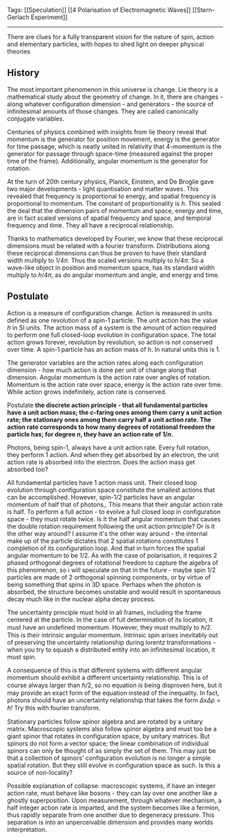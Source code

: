 Tags: [[Speculation]] [[4 Polarisation of Electromagnetic Waves]] [[Stern-Gerlach Experiment]]
___
There are clues for a fully transparent vision for the nature of spin, action and elementary particles, with hopes to shed light on deeper physical theories
## History
The most important phenomenon in this universe is change. Lie theory is a mathematical study about the geometry of change. In it, there are changes - along whatever configuration dimension - and generators - the source of infinitesimal amounts of those changes. They are called canonically conjugate variables. 

Centuries of physics combined with insights from lie theory reveal that momentum is the generator for position movement, energy is the generator for time passage, which is neatly united in relativity that 4-momentum is the generator for passage through space-time (measured against the proper time of the frame). Additionally, angular momentum is the generator for rotation. 

At the turn of 20th century physics, Planck, Einstein, and De Broglie gave two major developments - light quantisation and matter waves. This revealed that frequency is proportional to energy, and spatial frequency is proportional to momentum. The constant of proportionality is $h$. This sealed the deal that the dimension pairs of momentum and space, energy and time, are in fact scaled versions of spatial frequency and space, and temporal frequency and time. They all have a reciprocal relationship.

Thanks to mathematics developed by Fourier, we know that these reciprocal dimensions must be related with a fourier transform. Distributions along these reciprocal dimensions can thus be proven to have their standard width multiply to $1/4\pi$. Thus the scaled versions multiply to $h/4\pi$. So a wave-like object in position and momentum space, has its standard width multiply to $h/4\pi$, as do angular momentum and angle, and energy and time. 
## Postulate
Action is a measure of configuration change. Action is measured in units defined as one revolution of a spin-1 particle. The unit action has the value $h$ in SI units. The action mass of a system is the amount of action required to perform one full closed-loop evolution in configuration space. The total action grows forever, revolution by revolution, so action is not conserved over time. A spin-1 particle has an action mass of $h$. In natural units this is 1. 

The generator variables are the action rates along each configuration dimension - how much action is done per unit of change along that dimension. Angular momentum is the action rate over angles of rotation. Momentum is the action rate over space, energy is the action rate over time. While action grows indefinitely, action rate is conserved. 

Postulate **the discrete action principle - that all fundamental particles have a unit action mass; the $c$-faring ones among them carry a unit action rate; the stationary ones among them carry half a unit action rate. The action rate corresponds to how many degrees of rotational freedom the particle has; for degree $n$, they have an action rate of $1/n$.**

Photons, being spin-1, always have a unit action rate. Every full rotation, they perform 1 action. And when they get absorbed by an electron, the unit action rate is absorbed into the electron. Does the action mass get absorbed too?

All fundamental particles have 1 action mass unit. Their closed loop evolution through configuration space constitute the smallest actions that can be accomplished. However, spin-1/2 particles have an angular momentum of half that of photons,. This means that their angular action rate is half. To perform a full action - to evolve a full closed loop in configuration space - they must rotate twice. Is it the half angular momentum that causes the double rotation requirement following the unit action principle? Or is it the other way around? I assume it's the other way around - the internal make up of the particle dictates that 2 spatial rotations constitutes 1 completion of its configuration loop. And that in turn forces the spatial angular momentum to be 1/2. As with the case of polarisation, it requires 2 phased orthogonal degrees of rotational freedom to capture the algebra of this phenomenon, so i will speculate on that in the future - maybe spin 1/2 particles are made of 2 orthogonal spinning components, or by virtue of being something that spins in 3D space. Perhaps when the photon is absorbed, the structure becomes unstable and would result in spontaneous decay much like in the nuclear alpha decay process. 

The uncertainty principle must hold in all frames, including the frame centered at the particle. In the case of full determination of its location, it must have an undefined momentum. However, they must multiply to $\hbar/2$. This is their intrinsic angular momentum. Intrinsic spin arises inevitably out of preserving the uncertainty relationship during lorentz transformations - when you try to squash a distributed entity into an infinitesimal location, it must spin. 

A consequence of this is that different systems with different angular momentum should exhibit a different uncertainty relationship. This is of course always larger than $\hbar/2$, so no equation is being disproven here, but it may provide an exact form of the equation instead of the inequality. In fact, photons should have an uncertainty relationship that takes the form $\Delta x\Delta p=\hbar$! Try this with fourier transform. 

Stationary particles follow spinor algebra and are rotated by a unitary matrix. Macroscopic systems also follow spinor algebra and must too be a giant spinor that rotates in configuration space, by unitary matrices. But spinors do not form a vector space; the linear combination of individual spinors can only be thought of as simply the set of them. This may just be that a collection of spinors' configuration evolution is no longer a simple spatial rotation. But they still evolve in configuration space as such. Is this a source of non-locality? 

Possible explanation of collapse: macroscopic systems, if have an integer action rate, must behave like bosons - they can lay over one another like a ghostly superposition. Upon measurement, through whatever mechanism, a half integer action rate is imparted, and the system becomes like a fermion, thus rapidly separate from one another due to degeneracy pressure. This separation is into an unperceivable dimension and provides many worlds interpretation.